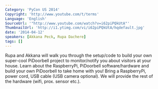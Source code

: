 ```yaml
---
Category: 'PyCon US 2014'
Copyright: 'http://www.youtube.com/t/terms'
Language: 'English'
SourceUrl: '"http://www.youtube.com/watch?v=i62piPQkUtA"'
ThumbnailUrl: 'http://i1.ytimg.com/vi/i62piPQkUtA/hqdefault.jpg'
date: '2014-04-12'
speakers: [Akkana Peck, Rupa Dachere]
tags: []
---
```

Rupa and Akkana will walk you through the setup/code to build your own super-cool PiDoorbell project to monitor/notify you about visitors at your house.
 Learn about the RaspberryPi, PiDoorbell software/hardware and build your own PiDoorbell to take home with you!
Bring a RaspberryPi, power cord, USB cable (USB camera optional). We will provide the rest of the hardware (wifi, prox. sensor etc.).